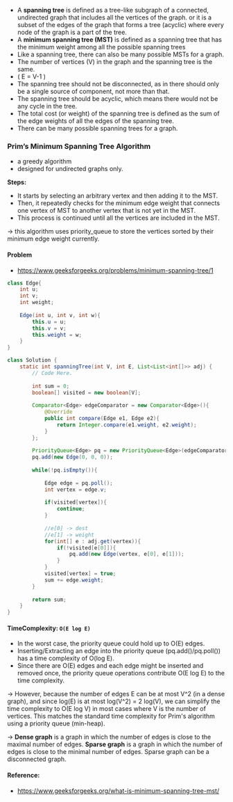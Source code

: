 
* A **spanning tree** is defined as a tree-like subgraph of a connected, undirected graph that includes all the vertices of the graph. or it is a subset of the edges of the graph that forms a tree (acyclic) where every node of the graph is a part of the tree.
* A **minimum spanning tree (MST)**  is defined as a spanning tree that has the minimum weight among all the possible spanning trees
* Like a spanning tree, there can also be many possible MSTs for a graph.
* The number of vertices (V) in the graph and the spanning tree is the same.
* ( E = V-1 )
* The spanning tree should not be disconnected, as in there should only be a single source of component, not more than that.
* The spanning tree should be acyclic, which means there would not be any cycle in the tree.
* The total cost (or weight) of the spanning tree is defined as the sum of the edge weights of all the edges of the spanning tree.
* There can be many possible spanning trees for a graph.

### Prim’s Minimum Spanning Tree Algorithm

* a greedy algorithm
* designed for undirected graphs only.

**Steps:**

* It starts by selecting an arbitrary vertex and then adding it to the MST.
* Then, it repeatedly checks for the minimum edge weight that connects one vertex of MST to another vertex that is not yet in the MST. 
* This process is continued until all the vertices are included in the MST. 

&rarr; this algorithm uses priority_queue to store the vertices sorted by their minimum edge weight currently. 

#### Problem

* https://www.geeksforgeeks.org/problems/minimum-spanning-tree/1

```java
class Edge{
    int u;
    int v;
    int weight;
    
    Edge(int u, int v, int w){
        this.u = u;
        this.v = v;
        this.weight = w;
    }
}

class Solution {
    static int spanningTree(int V, int E, List<List<int[]>> adj) {
        // Code Here.
        
        int sum = 0;
        boolean[] visited = new boolean[V];
        
        Comparator<Edge> edgeComparator = new Comparator<Edge>(){
            @Override
            public int compare(Edge e1, Edge e2){
                return Integer.compare(e1.weight, e2.weight);
            }
        };
        
        PriorityQueue<Edge> pq = new PriorityQueue<Edge>(edgeComparator);
        pq.add(new Edge(0, 0, 0));
        
        while(!pq.isEmpty()){
            
            Edge edge = pq.poll();
            int vertex = edge.v;
            
            if(visited[vertex]){
                continue;
            }
            
            //e[0] -> dest
            //e[1] -> weight
            for(int[] e : adj.get(vertex)){
                if(!visited[e[0]]){
                    pq.add(new Edge(vertex, e[0], e[1]));
                }
            }
            visited[vertex] = true;
            sum += edge.weight;
        }
        
        return sum;
    }
}
```

#### TimeComplexity:  `O(E log E)`

* In the worst case, the priority queue could hold up to O(E) edges.
* Inserting/Extracting an edge into the priority queue (pq.add()/pq.poll()) has a time complexity of O(log E).
* Since there are O(E) edges and each edge might be inserted and removed once, the priority queue operations contribute O(E log E) to the time complexity.

&rarr; However, because the number of edges E can be at most V^2 (in a dense graph), and since log(E) is at most log(V^2) = 2 log(V), we can simplify the time complexity to O(E log V) in most cases where V is the number of vertices. This matches the standard time complexity for Prim's algorithm using a priority queue (min-heap).

&rarr; **Dense graph** is a graph in which the number of edges is close to the maximal number of edges. **Sparse graph** is a graph in which the number of edges is close to the minimal number of edges. Sparse graph can be a disconnected graph.


#### Reference:

- https://www.geeksforgeeks.org/what-is-minimum-spanning-tree-mst/